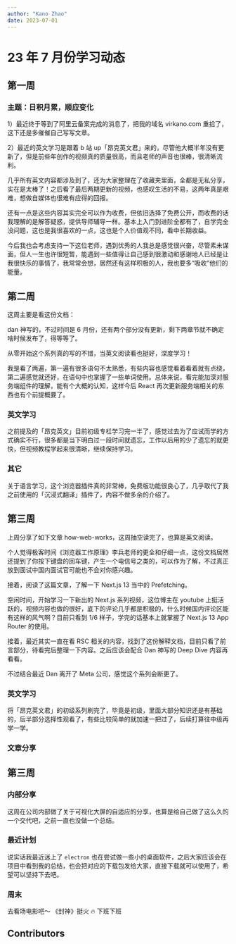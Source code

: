 ```yaml
---
author: "Kano Zhao"
date: 2023-07-01
---
```

# 23 年 7 月份学习动态

<PageInfo/>

## 第一周

### 主题：日积月累，顺应变化

1）最近终于等到了阿里云备案完成的消息了，把我的域名 virkano.com 重拾了，这下还是多催催自己写写文章。

2）最近的英文学习是跟着 b 站 up「昂克英文君」来的，尽管他大概半年没有更新了，但是前些年创作的视频真的质量很高，而且老师的声音也很棒，很清晰流利。

几乎所有英文内容都涉及到了，还为大家整理在了收藏夹里面，全都是无私分享，实在是太棒了！之后看了最后两期更新的视频，也感叹生活的不易，这两年真是艰难，想做自媒体也很难有应得的回报。

还有一点是这些内容其实完全可以作为收费，但依旧选择了免费公开，而收费的话我理解的是解答疑惑，提供导师辅导一样。基本上入门到进阶全都有了，自学完全没问题，这也是我很喜欢的一点，这也是个人价值观不同，看中长期收益。

今后我也会考虑支持一下这位老师，遇到优秀的人我总是感觉很兴奋，尽管素未谋面，但人一生也许很短暂，能遇到一些值得让自己感到很激动和感谢地人已经是让我很快乐的事情了，我常常会想，居然还有这样积极的人，我也要多“吸收”他们的能量。

## 第二周

这周主要是看这份文档：

<CustomLink title="RSC From Scratch. Part 1: Server Components" href="https://github.com/reactwg/server-components/discussions/5" />

dan 神写的，不过时间是 6 月份，还有两个部分没有更新，剩下两章节就不确定啥时候发布了，得等等了。

从零开始这个系列真的写的不错，当英文阅读看也挺好，深度学习！

我是看了两遍，第一遍有很多语句不太熟悉，有些内容也感觉看着看着就有点绕，第二遍感觉就还好，在语句中也掌握了一些单词使用。总体来说，看完能加深对服务端组件的理解，能有个大概的认知，这样今后 React 再次更新服务端相关的东西也有个前提概要了。

### 英文学习

之前提及的「昂克英文」目前初级专栏学习完一半了，感觉过去为了应试而学的方式确实不行，很多都是当下明白过一段时间就遗忘，工作以后用的少了遗忘的就更快，但视频教程学起来很清晰，继续保持学习。

### 其它

<CustomLink title="Relingo 插件官网" href="https://relingo.net" />

关于语言学习，这个浏览器插件真的非常棒，免费版功能很良心了，几乎取代了我之前使用的「沉浸式翻译」插件了，内容不做多余的介绍了。

## 第三周

上周分享了如下文章 how-web-works，这周抽空读完了，也算是英文阅读。

<CustomLink title="How Web Works" href="https://github.com/vasanthk/how-web-works" />

个人觉得极客时间《浏览器工作原理》李兵老师的更全和仔细一点，这份文档居然还提到了你按下键盘的回车键，产生一个电信号之类的，可以作为了解，不过真正放到面试中国内面试官可能也不会对你感兴趣。


接着，阅读了这篇文章，了解一下 Next.js 13 当中的 Prefetching。

<CustomLink title="A Visual Guide to Prefetching in Next.js 13" href="https://www.builder.io/blog/prefetching-nextjs-visual-guide" />

空闲时间，开始学习一下新出的 Next.js 系列视频，这位博主在 youtube 上挺活跃的，视频内容也做的很好，底下的评论几乎都是积极的，什么时候国内评论区能有这样的风气啊？目前只看到 1/6 样子，学完的话基本上就掌握了 Next.js 13 App Router 的使用。

<CustomLink title="Build a SaaS AI Platform with Next.js 13, React, Tailwind, Prisma, Stripe | Full Tutorial 2023" href="https://www.youtube.com/watch?v=ffJ38dBzrlY" />

接着，最近其实一直在看 RSC 相关的内容，找到了这份解释文档，目前只看了前言部分，待看完后整理一下内容。之后应该会配合 Dan 神写的 Deep Dive 内容再看看。

<CustomLink title="Demystifying React Server Components with NextJS 13 App Router" href="https://demystifying-rsc.vercel.app" />

不过结合最近 Dan 离开了 Meta 公司，感觉这个系列会断更了。

<CustomLink title="RSC From Scratch. Part 1: Server Components #5" href="https://github.com/reactwg/server-components/discussions/5" />

### 英文学习

将「昂克英文君」的初级系列刷完了，毕竟是初级，里面大部分知识还是有基础的，后半部分选择性观看了，有些比较简单的就加速一把过了，后续打算往中级再学一学。

<CustomLink title="【完结】【Grammar in Use 全网首套视频教程】剑桥语法在用初级 手把手讲解 英语语法" href="https://www.bilibili.com/video/BV1tt411w72A/" />

### 文章分享

<CustomLink title="让玄学可靠：构建复杂 LLM 应用" href="https://mp.weixin.qq.com/s/4ALipJhxCLmRZGguDROyEw" />


## 第三周

### 内部分享

这周在公司内部做了关于可视化大屏的自适应的分享，也算是给自己做了这么久的一个交代吧，之前一直也没做一个总结。

### 最近计划

说实话我最近迷上了 ```electron``` 也在尝试做一些小的桌面软件，之后大家应该会在项目中看到我的总结，也会把对应的下载包发给大家，直接下载就可以使用了，希望可以坚持下去吧。


<CustomLink title="Electron 插件官网" href="https://www.electronjs.org/zh/" />

### 周末

去看场电影吧～ 《封神》挺火 🔥 下班下班


## Contributors

<Contributors/>

<CopyRight/>

<Person/>